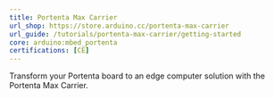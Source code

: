```yaml
---
title: Portenta Max Carrier
url_shop: https://store.arduino.cc/portenta-max-carrier
url_guide: /tutorials/portenta-max-carrier/getting-started
core: arduino:mbed_portenta
certifications: [CE]
---
```


Transform your Portenta board to an edge computer solution with the Portenta Max Carrier.
